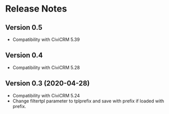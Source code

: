 # Release Notes

## Version 0.5

* Compatibility with CiviCRM 5.39

## Version 0.4

* Compatibility with CiviCRM 5.28

## Version 0.3 (2020-04-28)

* Compatibility with CiviCRM 5.24
* Change filtertpl parameter to tplprefix and save with prefix if loaded with prefix.

